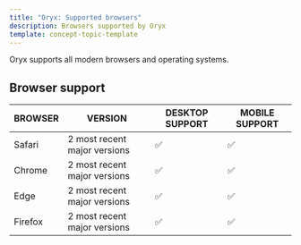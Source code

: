 ```yaml
---
title: "Oryx: Supported browsers"
description: Browsers supported by Oryx
template: concept-topic-template
---
```


Oryx supports all modern browsers and operating systems.

## Browser support

| BROWSER | VERSION | DESKTOP SUPPORT | MOBILE SUPPORT |
| --- | --- | --- | --- |
| Safari | 2 most recent major versions | &#9989; | &#9989; |
| Chrome | 2 most recent major versions | &#9989; | &#9989; |
| Edge | 2 most recent major versions | &#9989; | &#9989; |
| Firefox | 2 most recent major versions | &#9989; | &#9989; |
